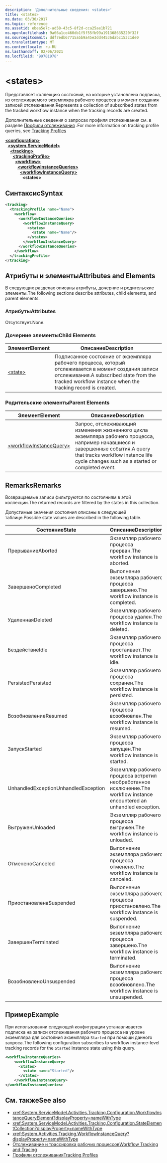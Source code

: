 ```yaml
---
description: 'Дополнительные сведения: <states>'
title: <states>
ms.date: 03/30/2017
ms.topic: reference
ms.assetid: ebea5e7c-ad58-43c5-8f2d-cca25ae1b721
ms.openlocfilehash: 9a66a1ce460db1f5f55fb99a191368635220f32f
ms.sourcegitcommit: ddf7edb67715a5b9a45e3dd44536dabc153c1de0
ms.translationtype: MT
ms.contentlocale: ru-RU
ms.lasthandoff: 02/06/2021
ms.locfileid: "99781978"
---
```

# \<states>

<span data-ttu-id="b5c83-102">Представляет коллекцию состояний, на которые установлена подписка, из отслеживаемого экземпляра рабочего процесса в момент создания записей отслеживания.</span><span class="sxs-lookup"><span data-stu-id="b5c83-102">Represents a collection of subscribed states from the tracked workflow instance when the tracking records are created.</span></span>  
  
 <span data-ttu-id="b5c83-103">Дополнительные сведения о запросах профиля отслеживания см. в разделе [Профили отслеживания](../../../windows-workflow-foundation/tracking-profiles.md) .</span><span class="sxs-lookup"><span data-stu-id="b5c83-103">For more information on tracking profile queries, see [Tracking Profiles](../../../windows-workflow-foundation/tracking-profiles.md)</span></span>  
  
[**\<configuration>**](../configuration-element.md)\
&nbsp;&nbsp;[**\<system.ServiceModel>**](system-servicemodel-of-workflow.md)\
&nbsp;&nbsp;&nbsp;&nbsp;[**\<tracking>**](tracking.md)\
&nbsp;&nbsp;&nbsp;&nbsp;&nbsp;&nbsp;[**\<trackingProfile>**](trackingprofile.md)\
&nbsp;&nbsp;&nbsp;&nbsp;&nbsp;&nbsp;&nbsp;&nbsp;[**\<workflow>**](workflow.md)\
&nbsp;&nbsp;&nbsp;&nbsp;&nbsp;&nbsp;&nbsp;&nbsp;&nbsp;&nbsp;[**\<workflowInstanceQueries>**](workflowinstancequeries.md)\
&nbsp;&nbsp;&nbsp;&nbsp;&nbsp;&nbsp;&nbsp;&nbsp;&nbsp;&nbsp;&nbsp;&nbsp;[**\<workflowInstanceQuery>**](workflowinstancequery.md)\
&nbsp;&nbsp;&nbsp;&nbsp;&nbsp;&nbsp;&nbsp;&nbsp;&nbsp;&nbsp;&nbsp;&nbsp;&nbsp;&nbsp;**\<states>**  
  
## <a name="syntax"></a><span data-ttu-id="b5c83-104">Синтаксис</span><span class="sxs-lookup"><span data-stu-id="b5c83-104">Syntax</span></span>  
  
```xml  
<tracking>
  <trackingProfile name="Name">
    <workflow>
      <workflowInstanceQueries>
        <workflowInstanceQuery>
          <states>
            <state name="Name"/>
          </states>
        </workflowInstanceQuery>
      </workflowInstanceQueries>
    </workflow>
  </trackingProfile>
</tracking>  
```  
  
## <a name="attributes-and-elements"></a><span data-ttu-id="b5c83-105">Атрибуты и элементы</span><span class="sxs-lookup"><span data-stu-id="b5c83-105">Attributes and Elements</span></span>  

 <span data-ttu-id="b5c83-106">В следующих разделах описаны атрибуты, дочерние и родительские элементы.</span><span class="sxs-lookup"><span data-stu-id="b5c83-106">The following sections describe attributes, child elements, and parent elements.</span></span>  
  
### <a name="attributes"></a><span data-ttu-id="b5c83-107">Атрибуты</span><span class="sxs-lookup"><span data-stu-id="b5c83-107">Attributes</span></span>  

 <span data-ttu-id="b5c83-108">Отсутствует.</span><span class="sxs-lookup"><span data-stu-id="b5c83-108">None.</span></span>  
  
### <a name="child-elements"></a><span data-ttu-id="b5c83-109">Дочерние элементы</span><span class="sxs-lookup"><span data-stu-id="b5c83-109">Child Elements</span></span>  
  
|<span data-ttu-id="b5c83-110">Элемент</span><span class="sxs-lookup"><span data-stu-id="b5c83-110">Element</span></span>|<span data-ttu-id="b5c83-111">Описание</span><span class="sxs-lookup"><span data-stu-id="b5c83-111">Description</span></span>|  
|-------------|-----------------|  
|[\<state>](states.md)|<span data-ttu-id="b5c83-112">Подписанное состояние от экземпляра рабочего процесса, который отслеживается в момент создания записи отслеживания.</span><span class="sxs-lookup"><span data-stu-id="b5c83-112">A subscribed state from the tracked workflow instance when the tracking record is created.</span></span>|  
  
### <a name="parent-elements"></a><span data-ttu-id="b5c83-113">Родительские элементы</span><span class="sxs-lookup"><span data-stu-id="b5c83-113">Parent Elements</span></span>  
  
|<span data-ttu-id="b5c83-114">Элемент</span><span class="sxs-lookup"><span data-stu-id="b5c83-114">Element</span></span>|<span data-ttu-id="b5c83-115">Описание</span><span class="sxs-lookup"><span data-stu-id="b5c83-115">Description</span></span>|  
|-------------|-----------------|  
|[\<workflowInstanceQuery>](workflowinstancequery.md)|<span data-ttu-id="b5c83-116">Запрос, отслеживающий изменения жизненного цикла экземпляра рабочего процесса, например начавшиеся и завершенные события.</span><span class="sxs-lookup"><span data-stu-id="b5c83-116">A query that tracks workflow instance life cycle changes such as a started or completed event.</span></span>|  
  
## <a name="remarks"></a><span data-ttu-id="b5c83-117">Remarks</span><span class="sxs-lookup"><span data-stu-id="b5c83-117">Remarks</span></span>  

 <span data-ttu-id="b5c83-118">Возвращаемые записи фильтруются по состояниям в этой коллекции.</span><span class="sxs-lookup"><span data-stu-id="b5c83-118">The returned records are filtered by the states in this collection.</span></span>  
  
 <span data-ttu-id="b5c83-119">Допустимые значения состояния описаны в следующей таблице.</span><span class="sxs-lookup"><span data-stu-id="b5c83-119">Possible state values are described in the following table.</span></span>  
  
|<span data-ttu-id="b5c83-120">Состояние</span><span class="sxs-lookup"><span data-stu-id="b5c83-120">State</span></span>|<span data-ttu-id="b5c83-121">Описание</span><span class="sxs-lookup"><span data-stu-id="b5c83-121">Description</span></span>|  
|-----------|-----------------|  
|<span data-ttu-id="b5c83-122">Прерывание</span><span class="sxs-lookup"><span data-stu-id="b5c83-122">Aborted</span></span>|<span data-ttu-id="b5c83-123">Экземпляр рабочего процесса прерван.</span><span class="sxs-lookup"><span data-stu-id="b5c83-123">The workflow instance is aborted.</span></span>|  
|<span data-ttu-id="b5c83-124">Завершено</span><span class="sxs-lookup"><span data-stu-id="b5c83-124">Completed</span></span>|<span data-ttu-id="b5c83-125">Выполнение экземпляра рабочего процесса завершено.</span><span class="sxs-lookup"><span data-stu-id="b5c83-125">The workflow instance is completed.</span></span>|  
|<span data-ttu-id="b5c83-126">Удаленная</span><span class="sxs-lookup"><span data-stu-id="b5c83-126">Deleted</span></span>|<span data-ttu-id="b5c83-127">Экземпляр рабочего процесса удален.</span><span class="sxs-lookup"><span data-stu-id="b5c83-127">The workflow instance is deleted.</span></span>|  
|<span data-ttu-id="b5c83-128">Бездействие</span><span class="sxs-lookup"><span data-stu-id="b5c83-128">Idle</span></span>|<span data-ttu-id="b5c83-129">Экземпляр рабочего процесса простаивает.</span><span class="sxs-lookup"><span data-stu-id="b5c83-129">The workflow instance is idle.</span></span>|  
|<span data-ttu-id="b5c83-130">Persisted</span><span class="sxs-lookup"><span data-stu-id="b5c83-130">Persisted</span></span>|<span data-ttu-id="b5c83-131">Экземпляр рабочего процесса сохранен.</span><span class="sxs-lookup"><span data-stu-id="b5c83-131">The workflow instance is persisted.</span></span>|  
|<span data-ttu-id="b5c83-132">Возобновление</span><span class="sxs-lookup"><span data-stu-id="b5c83-132">Resumed</span></span>|<span data-ttu-id="b5c83-133">Экземпляр рабочего процесса возобновлен.</span><span class="sxs-lookup"><span data-stu-id="b5c83-133">The workflow instance is resumed.</span></span>|  
|<span data-ttu-id="b5c83-134">Запуск</span><span class="sxs-lookup"><span data-stu-id="b5c83-134">Started</span></span>|<span data-ttu-id="b5c83-135">Экземпляр рабочего процесса запущен.</span><span class="sxs-lookup"><span data-stu-id="b5c83-135">The workflow instance is started.</span></span>|  
|<span data-ttu-id="b5c83-136">UnhandledException</span><span class="sxs-lookup"><span data-stu-id="b5c83-136">UnhandledException</span></span>|<span data-ttu-id="b5c83-137">Экземпляр рабочего процесса встретил необработанное исключение.</span><span class="sxs-lookup"><span data-stu-id="b5c83-137">The workflow instance encountered an unhandled exception.</span></span>|  
|<span data-ttu-id="b5c83-138">Выгружен</span><span class="sxs-lookup"><span data-stu-id="b5c83-138">Unloaded</span></span>|<span data-ttu-id="b5c83-139">Экземпляр рабочего процесса выгружен.</span><span class="sxs-lookup"><span data-stu-id="b5c83-139">The workflow instance is unloaded.</span></span>|  
|<span data-ttu-id="b5c83-140">Отменено</span><span class="sxs-lookup"><span data-stu-id="b5c83-140">Canceled</span></span>|<span data-ttu-id="b5c83-141">Выполнение экземпляра рабочего процесса отменено.</span><span class="sxs-lookup"><span data-stu-id="b5c83-141">The workflow instance is canceled.</span></span>|  
|<span data-ttu-id="b5c83-142">Приостановлена</span><span class="sxs-lookup"><span data-stu-id="b5c83-142">Suspended</span></span>|<span data-ttu-id="b5c83-143">Выполнение экземпляра рабочего процесса приостановлено.</span><span class="sxs-lookup"><span data-stu-id="b5c83-143">The workflow instance is suspended.</span></span>|  
|<span data-ttu-id="b5c83-144">Завершен</span><span class="sxs-lookup"><span data-stu-id="b5c83-144">Terminated</span></span>|<span data-ttu-id="b5c83-145">Выполнение экземпляра рабочего процесса завершено.</span><span class="sxs-lookup"><span data-stu-id="b5c83-145">The workflow instance is terminated.</span></span>|  
|<span data-ttu-id="b5c83-146">Возобновлено</span><span class="sxs-lookup"><span data-stu-id="b5c83-146">Unsuspended</span></span>|<span data-ttu-id="b5c83-147">Выполнение экземпляра рабочего процесса возобновлено.</span><span class="sxs-lookup"><span data-stu-id="b5c83-147">The workflow instance is unsuspended.</span></span>|  
  
## <a name="example"></a><span data-ttu-id="b5c83-148">Пример</span><span class="sxs-lookup"><span data-stu-id="b5c83-148">Example</span></span>  

 <span data-ttu-id="b5c83-149">При использовании следующей конфигурации устанавливается подписка на записи отслеживания рабочего процесса на уровне экземпляра для состояния экземпляра `Started` при помощи данного запроса.</span><span class="sxs-lookup"><span data-stu-id="b5c83-149">The following configuration subscribes to workflow instance-level tracking records for the `Started` instance state using this query.</span></span>  
  
```xml  
<workflowInstanceQueries>  
    <workflowInstanceQuery>  
      <states>  
        <state name="Started"/>  
      </states>  
    </workflowInstanceQuery>  
</workflowInstanceQueries>  
```  
  
## <a name="see-also"></a><span data-ttu-id="b5c83-150">См. также</span><span class="sxs-lookup"><span data-stu-id="b5c83-150">See also</span></span>

- <xref:System.ServiceModel.Activities.Tracking.Configuration.WorkflowInstanceQueryElement?displayProperty=nameWithType>
- <xref:System.ServiceModel.Activities.Tracking.Configuration.StateElementCollection?displayProperty=nameWithType>
- <xref:System.Activities.Tracking.WorkflowInstanceQuery?displayProperty=nameWithType>
- [<span data-ttu-id="b5c83-151">Отслеживание и трассировка рабочих процессов</span><span class="sxs-lookup"><span data-stu-id="b5c83-151">Workflow Tracking and Tracing</span></span>](../../../windows-workflow-foundation/workflow-tracking-and-tracing.md)
- [<span data-ttu-id="b5c83-152">Профили отслеживания</span><span class="sxs-lookup"><span data-stu-id="b5c83-152">Tracking Profiles</span></span>](../../../windows-workflow-foundation/tracking-profiles.md)
